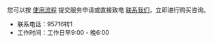 您可以按 [使用流程](https://cloud.tencent.com/document/product/586/10975) 提交服务申请或直接致电 [联系我们](https://cloud.tencent.com/about/connect)，立即进行购买咨询。
- 联系电话：95716转1
- 工作时间：工作日早9:00 - 晚6:00





